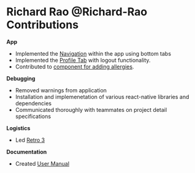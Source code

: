 # Richard Rao @Richard-Rao Contributions

**App**

- Implemented the [Navigation](./../../RecipeFinderApp/App.js) within the app using bottom tabs
- Implemented the [Profile Tab](./../../RecipeFinderApp/tabs/ProfileTab.js) with logout functionality.
- Contributed to [component for adding allergies](./../../RecipeFinderApp/components/AddAllergy.js).

**Debugging**

- Removed warnings from application
- Installation and implemenetation of various react-native libraries and dependencies
- Communicated thoroughly with teammates on project detail specifications

**Logistics**
- Led [Retro 3](./../../team/retrospectives/RETRO_3.md)

**Documentation**
- Created [User Manual](./../../docs/MANUAL.md)
